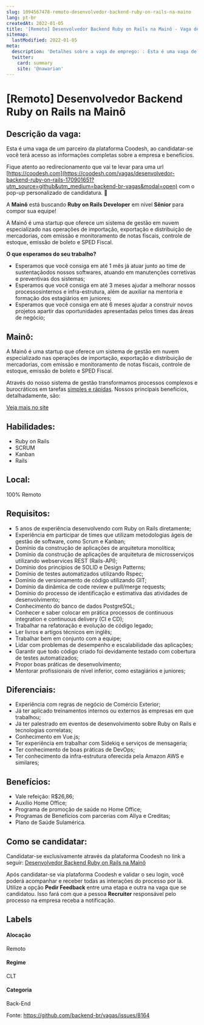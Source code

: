 ```yaml
---
slug: 1094567478-remoto-desenvolvedor-backend-ruby-on-rails-na-maino
lang: pt-br
createdAt: 2022-01-05
title: '[Remoto] Desenvolvedor Backend Ruby on Rails na Mainô - Vaga de Emprego'
sitemap:
  lastModified: 2022-01-05
meta:
  description: 'Detalhes sobre a vaga de emprego: : Esta é uma vaga de um parceiro da plataforma Coodesh, ao candidatar-se você terá acesso as informações completas sobre a empresa e benefícios.  Fique atento ao redirecionamento que vai te levar para uma url [https://coodesh.com](https://coodesh.com/vagas/desenvolvedor-backend-ruby-on-rails-170901651?utm_source=github&utm_medium=backend-br-vagas&modal=open) com o pop-up personalizado de candidatura. 👋 <p>A <strong>Mainô</strong> está buscando <strong>Ruby on Rails Developer</strong> em nível <strong>Sênior</strong> para compor sua equipe!</p> <p>A Mainô é uma startup que oferece um sistema de gestão em nuvem especializado nas operações de importação, exportação e distribuição de mercadorias, com emissão e monitoramento de notas fiscais, controle de estoque, emissão de boleto e SPED Fiscal.</p> <p><strong>O que esperamos do seu trabalho?</strong></p> <ul> <li>Esperamos que você consiga em até 1 mês já atuar junto ao time de sustentaçãodos nossos softwares, atuando em manutenções corretivas e preventivas dos sistemas;</li> <li>Esperamos que você consiga em até 3 meses ajudar a melhorar nossos processosinternos e infra-estrutura, além de auxiliar na mentoria e formação dos estagiários em juniores;</li> <li>Esperamos que você consiga em até 6 meses ajudar a construir novos projetos apartir das oportunidades apresentadas pelos times das áreas de negócio;</li> </ul>'
  twitter:
    card: summary
    site: '@nawarian'
---
```


# [Remoto] Desenvolvedor Backend Ruby on Rails na Mainô

## Descrição da vaga: 
Esta é uma vaga de um parceiro da plataforma Coodesh, ao candidatar-se você terá acesso as informações completas sobre a empresa e benefícios.


Fique atento ao redirecionamento que vai te levar para uma url [https://coodesh.com](https://coodesh.com/vagas/desenvolvedor-backend-ruby-on-rails-170901651?utm_source=github&utm_medium=backend-br-vagas&modal=open) com o pop-up personalizado de candidatura. 👋
<p>A <strong>Mainô</strong> está buscando <strong>Ruby on Rails Developer</strong> em nível <strong>Sênior</strong> para compor sua equipe!</p>
<p>A Mainô é uma startup que oferece um sistema de gestão em nuvem especializado nas operações de importação, exportação e distribuição de mercadorias, com emissão e monitoramento de notas fiscais, controle de estoque, emissão de boleto e SPED Fiscal.</p>
<p><strong>O que esperamos do seu trabalho?</strong></p>
<ul>
<li>Esperamos que você consiga em até 1 mês já atuar junto ao time de sustentaçãodos nossos softwares, atuando em manutenções corretivas e preventivas dos sistemas;</li>
<li>Esperamos que você consiga em até 3 meses ajudar a melhorar nossos processosinternos e infra-estrutura, além de auxiliar na mentoria e formação dos estagiários em juniores;</li>
<li>Esperamos que você consiga em até 6 meses ajudar a construir novos projetos apartir das oportunidades apresentadas pelos times das áreas de negócio;</li>
</ul>

## Mainô: 
 <p>A Mainô é uma startup que oferece um sistema de gestão em nuvem especializado nas operações de importação, exportação e distribuição de mercadorias, com emissão e monitoramento de notas fiscais, controle de estoque, emissão de boleto e SPED Fiscal.&nbsp;</p>
<p>Através do nosso sistema de gestão transformamos processos complexos e burocráticos em tarefas <ins>simples e rápidas</ins>. Nossos principais benefícios, detalhadamente, são:&nbsp;</p><a href='https://coodesh.com/empresas/maino'>Veja mais no site</a>

 ## Habilidades: 
 - Ruby on Rails 
- SCRUM 
- Kanban 
- Rails
## Local: 
 100% Remoto
## Requisitos: 
 - 5 anos de experiência desenvolvendo com Ruby on Rails diretamente; 
- Experiência em participar de times que utilizam metodologias ágeis de gestão de software, como Scrum e Kanban; 
- Domínio da construção de aplicações de arquitetura monolítica; 
- Domínio da construção de aplicações de arquitetura de microsserviços utilizando webservices REST (Rails-API); 
- Domínio dos princípios de SOLID e Design Patterns; 
- Domínio de testes automatizados utilizando Rspec; 
- Domínio de versionamento de código utilizando GIT; 
- Domínio da dinâmica de code review e pull/merge requests; 
- Domínio do processo de identificação e estimativa das atividades de desenvolvimento; 
- Conhecimento do banco de dados PostgreSQL; 
- Conhecer e saber colocar em prática processos de continuous integration e continuous delivery (CI e CD); 
- Trabalhar na refatoração e evolução de código legado; 
- Ler livros e artigos técnicos em inglês; 
- Trabalhar bem em conjunto com a equipe; 
- Lidar com problemas de desempenho e escalabilidade das aplicações; 
- Garantir que todo código criado foi devidamente testado com cobertura de testes automatizados; 
- Propor boas práticas de desenvolvimento; 
- Mentorar profissionais de nível inferior, como estagiários e juniores;
## Diferenciais: 
 - Experiência com regras de negócio de Comércio Exterior; 
- Já ter aplicado treinamentos internos ou externos às empresas em que trabalhou; 
- Já ter palestrado em eventos de desenvolvimento sobre Ruby on Rails e tecnologias correlatas; 
- Conhecimento em Vue.js; 
- Ter experiência em trabalhar com Sidekiq e serviços de mensageria; 
- Ter conhecimento de boas práticas de DevOps; 
- Ter conhecimento da infra-estrutura oferecida pela Amazon AWS e similares;
## Benefícios: 
 - Vale refeição: R$26,86; 
- Auxílio Home Office; 
- Programa de promoção de saúde no Home Office; 
- Programas de Benefícios com parcerias com Allya e Creditas; 
- Plano de Saúde Sulamérica.
## Como se candidatar:
Candidatar-se exclusivamente através da plataforma Coodesh no link a seguir: [Desenvolvedor Backend Ruby on Rails na Mainô](https://coodesh.com/vagas/desenvolvedor-backend-ruby-on-rails-170901651?utm_source=github&utm_medium=backend-br-vagas&modal=open)


Após candidatar-se via plataforma Coodesh e validar o seu login, você poderá acompanhar e receber todas as interações do processo por lá. Utilize a opção **Pedir Feedback** entre uma etapa e outra na vaga que se candidatou. Isso fará com que a pessoa **Recruiter** responsável pelo processo na empresa receba a notificação.
## Labels
#### Alocação
Remoto
#### Regime
CLT
#### Categoria
Back-End

Fonte: https://github.com/backend-br/vagas/issues/8164
